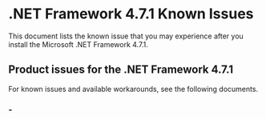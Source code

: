 .NET Framework 4.7.1 Known Issues
=================================

This document lists the known issue that you may experience after you install the Microsoft .NET Framework 4.7.1. 

## Product issues for the .NET Framework 4.7.1 
For known issues and available workarounds, see the following  documents. 

### <TFS ID> - <Desc>